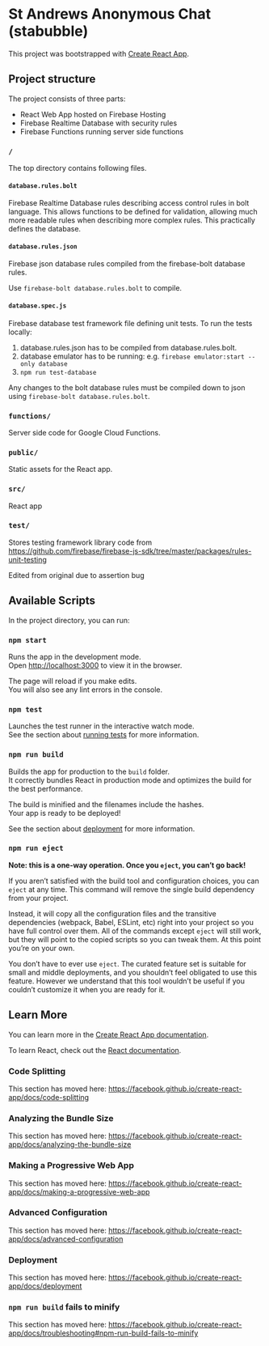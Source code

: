 # St Andrews Anonymous Chat (stabubble)

This project was bootstrapped with [Create React App](https://github.com/facebook/create-react-app).

## Project structure
The project consists of three parts:

- React Web App hosted on Firebase Hosting
- Firebase Realtime Database with security rules
- Firebase Functions running server side functions

### `/`
The top directory contains following files.
#### `database.rules.bolt`
Firebase Realtime Database rules describing access control rules in bolt language.
This allows functions to be defined for validation, allowing much more readable rules when describing more complex rules.
This practically defines the database.

#### `database.rules.json`
Firebase json database rules compiled from the firebase-bolt database rules.

Use `firebase-bolt database.rules.bolt` to compile.

#### `database.spec.js`
Firebase database test framework file defining unit tests.
To run the tests locally:
1. database.rules.json has to be compiled from database.rules.bolt.
2. database emulator has to be running: e.g. `firebase emulator:start --only database`
3. `npm run test-database`

Any changes to the bolt database rules must be compiled down to json using `firebase-bolt database.rules.bolt`.

### `functions/`
Server side code for Google Cloud Functions.

### `public/`
Static assets for the React app.

### `src/`
React app 

### `test/`
Stores testing framework library code from 
https://github.com/firebase/firebase-js-sdk/tree/master/packages/rules-unit-testing

Edited from original due to assertion bug

## Available Scripts

In the project directory, you can run:

### `npm start`

Runs the app in the development mode.<br />
Open [http://localhost:3000](http://localhost:3000) to view it in the browser.

The page will reload if you make edits.<br />
You will also see any lint errors in the console.

### `npm test`

Launches the test runner in the interactive watch mode.<br />
See the section about [running tests](https://facebook.github.io/create-react-app/docs/running-tests) for more information.

### `npm run build`

Builds the app for production to the `build` folder.<br />
It correctly bundles React in production mode and optimizes the build for the best performance.

The build is minified and the filenames include the hashes.<br />
Your app is ready to be deployed!

See the section about [deployment](https://facebook.github.io/create-react-app/docs/deployment) for more information.

### `npm run eject`

**Note: this is a one-way operation. Once you `eject`, you can’t go back!**

If you aren’t satisfied with the build tool and configuration choices, you can `eject` at any time. This command will remove the single build dependency from your project.

Instead, it will copy all the configuration files and the transitive dependencies (webpack, Babel, ESLint, etc) right into your project so you have full control over them. All of the commands except `eject` will still work, but they will point to the copied scripts so you can tweak them. At this point you’re on your own.

You don’t have to ever use `eject`. The curated feature set is suitable for small and middle deployments, and you shouldn’t feel obligated to use this feature. However we understand that this tool wouldn’t be useful if you couldn’t customize it when you are ready for it.

## Learn More

You can learn more in the [Create React App documentation](https://facebook.github.io/create-react-app/docs/getting-started).

To learn React, check out the [React documentation](https://reactjs.org/).

### Code Splitting

This section has moved here: https://facebook.github.io/create-react-app/docs/code-splitting

### Analyzing the Bundle Size

This section has moved here: https://facebook.github.io/create-react-app/docs/analyzing-the-bundle-size

### Making a Progressive Web App

This section has moved here: https://facebook.github.io/create-react-app/docs/making-a-progressive-web-app

### Advanced Configuration

This section has moved here: https://facebook.github.io/create-react-app/docs/advanced-configuration

### Deployment

This section has moved here: https://facebook.github.io/create-react-app/docs/deployment

### `npm run build` fails to minify

This section has moved here: https://facebook.github.io/create-react-app/docs/troubleshooting#npm-run-build-fails-to-minify
